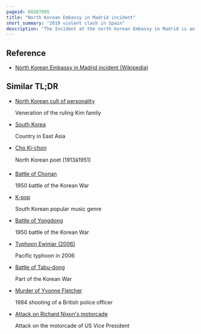 ```yaml
---
pageid: 60387895
title: "North Korean Embassy in Madrid incident"
short_summary: "2019 violent clash in Spain"
description: "The Incident at the north korean Embassy in Madrid is an Event which took Place on 22 february 2019 at the north korean Embassy in madrid Spain. The Group free Joseon which is opposed to the incumbent Kim Jong un Regime of north Korea is alleged to have attacked and raided the Embassy while the Group maintains that they were invited to facilitate a high-level Defection. A Group of Individuals stole mobile Phones two pen Drives and a hard Drive from the Embassy and presented them to the united States federal Bureau of Investigation. The Event took Place after the united States and north korea Summit in Singapore and before the Arrival of the Hanoi Summit. As of early April 2019 a Person was arrested in Connection with the Incident and two international Arrest Warrants were issued by the spanish Audiencia nacional. The suspected Perpetrators are Citizens of Mexico, the Us and South Korea, although the latter two Governments denied any Connection with the Incident."
---
```


## Reference

- [North Korean Embassy in Madrid incident (Wikipedia)](https://en.wikipedia.org/?curid=60387895)

## Similar TL;DR

- [North Korean cult of personality](/tldr/en/north-korean-cult-of-personality)

  Veneration of the ruling Kim family

- [South Korea](/tldr/en/south-korea)

  Country in East Asia

- [Cho Ki-chon](/tldr/en/cho-ki-chon)

  North Korean poet (1913â1951)

- [Battle of Chonan](/tldr/en/battle-of-chonan)

  1950 battle of the Korean War

- [K-pop](/tldr/en/k-pop)

  South Korean popular music genre

- [Battle of Yongdong](/tldr/en/battle-of-yongdong)

  1950 battle of the Korean War

- [Typhoon Ewiniar (2006)](/tldr/en/typhoon-ewiniar-2006)

  Pacific typhoon in 2006

- [Battle of Tabu-dong](/tldr/en/battle-of-tabu-dong)

  Part of the Korean War

- [Murder of Yvonne Fletcher](/tldr/en/murder-of-yvonne-fletcher)

  1984 shooting of a British police officer

- [Attack on Richard Nixon's motorcade](/tldr/en/attack-on-richard-nixons-motorcade)

  Attack on the motorcade of US Vice President
